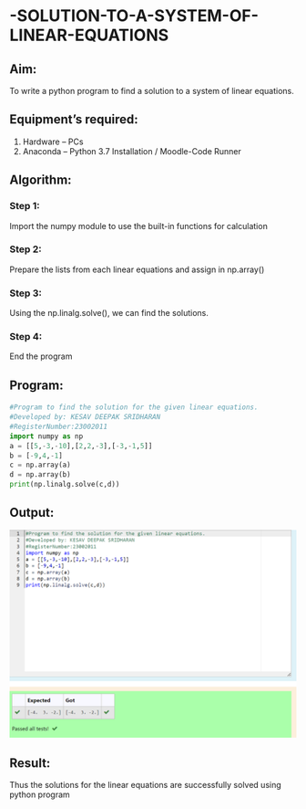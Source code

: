 # -SOLUTION-TO-A-SYSTEM-OF-LINEAR-EQUATIONS
## Aim:
To write a python program to find a solution to a system of linear equations.
## Equipment’s required:
1. 	Hardware – PCs
2. 	Anaconda – Python 3.7 Installation / Moodle-Code Runner
## Algorithm:
### Step 1: 
Import the numpy module to use the built-in functions for calculation
### Step 2: 
Prepare the lists from each linear equations and assign in np.array()
### Step 3: 
Using the np.linalg.solve(), we can find the solutions.
### Step 4: 
End the program
## Program:
```python
#Program to find the solution for the given linear equations.
#Developed by: KESAV DEEPAK SRIDHARAN
#RegisterNumber:23002011
import numpy as np
a = [[5,-3,-10],[2,2,-3],[-3,-1,5]]
b = [-9,4,-1]
c = np.array(a)
d = np.array(b)
print(np.linalg.solve(c,d))
```

## Output:
![output](solv.png)
## Result: 
Thus the solutions for the linear equations are successfully solved using python program

